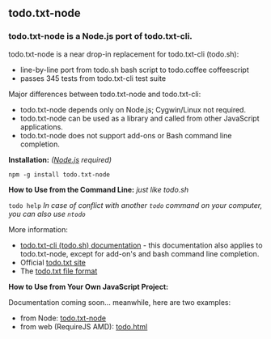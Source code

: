 ## todo.txt-node

### todo.txt-node is a Node.js port of todo.txt-cli.

todo.txt-node is a near drop-in replacement for todo.txt-cli (todo.sh):

- line-by-line port from todo.sh bash script to todo.coffee coffeescript
- passes 345 tests from todo.txt-cli test suite

Major differences between todo.txt-node and todo.txt-cli:

- todo.txt-node depends only on Node.js; Cygwin/Linux not required.
- todo.txt-node can be used as a library and called from other JavaScript applications.
- todo.txt-node does not support add-ons or Bash command line completion.


**Installation:**  *([Node.js](http://nodejs.org/) required)*

`npm -g install todo.txt-node`

**How to Use from the Command Line:** *just like todo.sh*

`todo help` *In case of conflict with another `todo` command on your computer,
you can also use `ntodo`*


More information:

- [todo.txt-cli (todo.sh) documentation](https://github.com/ginatrapani/todo.txt-cli/wiki/User-Documentation) - this documentation also applies to todo.txt-node, except for add-on's and bash command line completion.
- Official [todo.txt site](http://todotxt.com/)
- The [todo.txt file format](https://github.com/ginatrapani/todo.txt-cli/wiki/The-Todo.txt-Format)


**How to Use from Your Own JavaScript Project:**

Documentation coming soon... meanwhile, here are two examples:

- from Node: [todo.txt-node](https://github.com/Leftium/todo.txt-node/blob/master/src/wrapper.coffee)
- from web (RequireJS AMD): [todo.html](https://github.com/Leftium/todo.html/blob/master/src/coffee/main.coffee)

